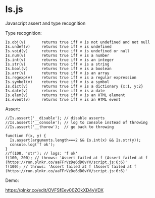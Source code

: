 # Is.js

Javascript assert and type recognition

Type recognition:

    Is.obj(v)		returns true iff v is not undefined and not null
    Is.undef(v)		returns true iff v is undefined
    Is.void(v)		returns true iff v is undefined or null
    Is.num(v)		returns true iff v is a number
    Is.int(v)		returns true iff v is an integer
    Is.str(v)		returns true iff v is a string
    Is.bool(v)		returns true iff v is a boolean
    Is.arr(v)		returns true iff v is an array
    Is.regexp(v)    returns true iff v is a regular expression
    Is.symbol(v)	returns true iff v is a symbol
    Is.dict(v)		returns true iff v is a dictionary {x:1, y:2}
    Is.date(v)		returns true iff v is a date
    Is.elem(v)		returns true iff v is an HTML element
    Is.event(v)		returns true iff v is an HTML event

Assert:

    //Is.assert('__disable'); // disable asserts 
    //Is.assert('__console'); // log to console instead of throwing
    //Is.assert('__thorow');  // go back to throwing
    
    function f(x, y) {
      Is.assert(arguments.length===2 && Is.int(x) && Is.str(y));
      console.log('f ok');
    }
    //f(100, 'str'); // logs: 'f ok'
    f(100, 200); // throws: 'Assert failed at f (Assert failed at f (https://run.plnkr.co/aaFFrVzDe6dD0vYV/script.js:6:6)'
    f(100); // throws: 'Assert failed at f (Assert failed at f (https://run.plnkr.co/aaFFrVzDe6dD0vYV/script.js:6:6)'

Demo: 

https://plnkr.co/edit/OVFSfEev00ZOkXD4yVDX

